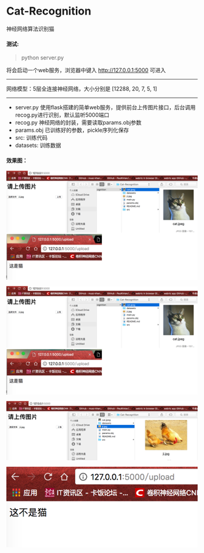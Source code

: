 # Cat-Recognition
神经网络算法识别猫


#### 测试:

 > python server.py

将会启动一个web服务，浏览器中键入 http://127.0.0.1:5000 可进入

---

网络模型：5层全连接神经网络，大小分别是 [12288, 20, 7, 5, 1]

---

* server.py 使用flask搭建的简单web服务，提供前台上传图片接口，后台调用recog.py进行识别，默认监听5000端口
* recog.py 神经网络的封装，需要读取params.obj参数
* params.obj 已训练好的参数，pickle序列化保存
* src: 训练代码
* datasets: 训练数据


#### 效果图：

![cat loading](https://github.com/SherlockUnknowEn/Cat-Recognition/blob/master/img/img1.png "cat")

![cat-re loading](https://github.com/SherlockUnknowEn/Cat-Recognition/blob/master/img/img1-re.png "cat-re")

![ji loading](https://github.com/SherlockUnknowEn/Cat-Recognition/blob/master/img/img2.png "ji")

![ji-re loading](https://github.com/SherlockUnknowEn/Cat-Recognition/blob/master/img/img2-re.png "ji-re")

